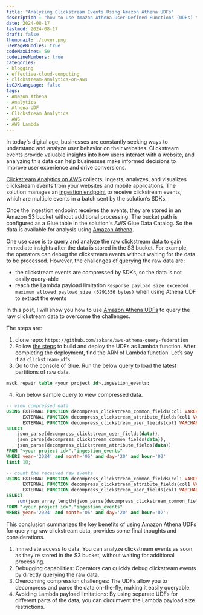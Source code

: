 ```yaml
---
title: "Analyzing Clickstream Events Using Amazon Athena UDFs"
description : "how to use Amazon Athena User-Defined Functions (UDFs) to query raw clickstream data stored in Amazon S3"
date: 2024-08-17
lastmod: 2024-08-17
draft: false
thumbnail: ./cover.png
usePageBundles: true
codeMaxLines: 50
codeLineNumbers: true
categories:
- blogging
- effective-cloud-computing
- clickstream-analytics-on-aws
isCJKLanguage: false
tags:
- Amazon Athena
- Analytics
- Athena UDF
- Clickstream Analytics
- AWS
- AWS Lambda
---
```


In today's digital age, businesses are constantly seeking ways to understand and analyze user behavior on their websites. Clickstream events provide valuable insights into how users interact with a website, and analyzing this data can help businesses make informed decisions to improve user experience and drive conversions.

[Clickstream Analytics on AWS][clickstream] collects, ingests, analyzes, and visualizes clickstream events from your websites and mobile applications. The solution manages an [ingestion endpoint][ingestion-endpoint] to receive clickstream events, which are multiple events in a batch sent by the solution‘s SDKs. 

Once the ingestion endpoint receives the events, they are stored in an Amazon S3 bucket without additional processing. The bucket path is configured as a Glue table in the solution's AWS Glue Data Catalog. So the data is available for analysis using [Amazon Athena][athena].

One use case is to query and analyze the raw clickstream data to gain immediate insights after the data is stored in the S3 bucket. For example, the operators can debug the clickstream events without waiting for the data to be processed. However, the challenges of querying the raw data are:
  - the clickstream events are compressed by SDKs, so the data is not easily query-able
  - reach the Lambda payload limitation `Response payload size exceeded maximum allowed payload size (6291556 bytes)` when using Athena UDF to extract the events

In this post, I will show you how to use [Amazon Athena UDFs][athena-udf] to query the raw clickstream data to overcome the challenges.

The steps are:

1. clone repo: `https://github.com/zxkane/aws-athena-query-federation`
2. Follow [the steps][build-udf] to build and deploy the UDFs as Lambda function. After completing the deployment, find the ARN of Lambda function. Let’s say it as `clickstream-udfs`.
3. Go to the console of Glue. Run the below query to load the latest partitions of raw data.
```sql
msck repair table <your project id>.ingestion_events;
```
4. Run below sample query to view compressed data.
```sql
-- view compressed data
USING EXTERNAL FUNCTION decompress_clickstream_common_fields(col1 VARCHAR) RETURNS VARCHAR LAMBDA '<your lambda arn>',
      EXTERNAL FUNCTION decompress_clickstream_attribute_fields(col1 VARCHAR) RETURNS VARCHAR LAMBDA '<your lambda arn>',
      EXTERNAL FUNCTION decompress_clickstream_user_fields(col1 VARCHAR) RETURNS VARCHAR LAMBDA '<your lambda arn>' 
SELECT 
    json_parse(decompress_clickstream_user_fields(data)),
    json_parse(decompress_clickstream_common_fields(data)),
    json_parse(decompress_clickstream_attribute_fields(data))
FROM "<your project id>"."ingestion_events" 
WHERE year='2024' and month='06' and day='20' and hour='02'
limit 10;

-- count the received raw events
USING EXTERNAL FUNCTION decompress_clickstream_common_fields(col1 VARCHAR) RETURNS VARCHAR LAMBDA '<your lambda arn>',
      EXTERNAL FUNCTION decompress_clickstream_attribute_fields(col1 VARCHAR) RETURNS VARCHAR LAMBDA '<your lambda arn>',
      EXTERNAL FUNCTION decompress_clickstream_user_fields(col1 VARCHAR) RETURNS VARCHAR LAMBDA '<your lambda arn>' 
SELECT 
    sum(json_array_length(json_parse(decompress_clickstream_common_fields(data))))
FROM "<your project id>"."ingestion_events" 
WHERE year='2024' and month='06' and day='20' and hour='02';
```

This conclusion summarizes the key benefits of using Amazon Athena UDFs for querying raw clickstream data, provides some final thoughts and considerations.

1. Immediate access to data: You can analyze clickstream events as soon as they're stored in the S3 bucket, without waiting for additional processing.
2. Debugging capabilities: Operators can quickly debug clickstream events by directly querying the raw data.
3. Overcoming compression challenges: The UDFs allow you to decompress and parse the data on-the-fly, making it easily queryable.
4. Avoiding Lambda payload limitations: By using separate UDFs for different parts of the data, you can circumvent the Lambda payload size restrictions.

[clickstream]: https://aws.amazon.com/solutions/implementations/clickstream-analytics-on-aws/
[ingestion-endpoint]: https://docs.aws.amazon.com/solutions/latest/clickstream-analytics-on-aws/ingestion-endpoint.html
[athena]: https://aws.amazon.com/athena/
[athena-udf]: https://docs.aws.amazon.com/athena/latest/ug/querying-udf.html
[build-udf]: https://github.com/zxkane/aws-athena-query-federation/tree/master/athena-udfs#deploying-the-connector